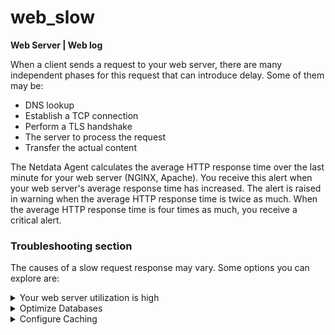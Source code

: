 # web_slow

**Web Server | Web log**

When a client sends a request to your web server, there are many independent phases for this request
that can introduce delay. Some of them may be:

- DNS lookup
- Establish a TCP connection
- Perform a TLS handshake
- The server to process the request
- Transfer the actual content

The Netdata Agent calculates the average HTTP response time over the last minute for your web server
(NGINX, Apache). You receive this alert when your web server's average response time has increased. 
The alert is raised in warning when the average HTTP response time is twice as much. When the average HTTP response time is four times as much, you receive a critical alert.

### Troubleshooting section 

The causes of a slow request response may vary. Some options you can explore are:

<details>
<summary>Your web server utilization is high </summary>

This problem could be addressed on many levels:
- Check if your host machine can handle the traffic: Check the CPU, memory and traffic utilization. 
  If this is not an issue:
- Consider raising the resource limitations for your web server (for example add more worker processes). 
  Please consult your web server docs. If this also doesn't resolve the issue:
- Set up an architecture with multiple web servers and load balancer to handle the traffic for your site.

</details>

<details>
<summary>Optimize Databases </summary>

The response speed is dependent on database optimization. As you first set up a website, the
database responds quickly to queries. As time passes, the database accumulates information. The
compilation results in massive amounts of stored data and might slow down response times.

If you manage your database with MySQL, this blogpost proposes ways to [tune MySQL operations](https://www.cloudways.com/blog/mysql-performance-tuning/).
</details>

<details>
<summary>Configure Caching </summary>

Caching ensures fast delivery to visitors. Without caching, a browser requests assets from the
server each time a page loads instead of accessing them from a local or intermediary cache.

To enable caching on your server, refer to the respective documentation:
- [NGINX caching guide](https://www.nginx.com/blog/nginx-caching-guide/)
- [Apache caching guide](https://httpd.apache.org/docs/2.4/caching.html)

</details>
